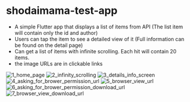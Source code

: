 # shodaimama-test-app

- A simple Flutter app that displays a list of items from API (The list item will contain only the id and author)
- Users can tap the item to see a detailed view of it (Full information can be found on the detail page)
- Can get a list of items with infinite scrolling. Each hit will contain 20 items.
- the image URLs are in clickable links



![1_home_page](https://user-images.githubusercontent.com/26879806/158227467-3a66682d-69e4-49f8-99f0-2d94cca7a883.jpeg)
![2_infinity_scrolling](https://user-images.githubusercontent.com/26879806/158227474-a2e0ea7d-453b-4f11-b82d-53c344336642.jpeg)
![3_details_info_screen](https://user-images.githubusercontent.com/26879806/158227479-951befb2-7e02-47b8-aea3-e207d03101d3.jpeg)
![4_asking_for_brower_permission_url](https://user-images.githubusercontent.com/26879806/158227480-7c495085-8e96-4723-92ee-cbe493e49040.jpeg)
![5_browser_view_url](https://user-images.githubusercontent.com/26879806/158227482-d18092d9-e78a-4e39-82d1-b1686fcd536c.jpeg)
![6_asking_for_brower_permission_download_url](https://user-images.githubusercontent.com/26879806/158227486-ed7fbf67-50cc-434b-b07d-8878501bef64.jpeg)
![7_browser_view_download_url](https://user-images.githubusercontent.com/26879806/158227458-7e311f2c-dec7-492c-9650-df6e27c6908b.jpeg)
